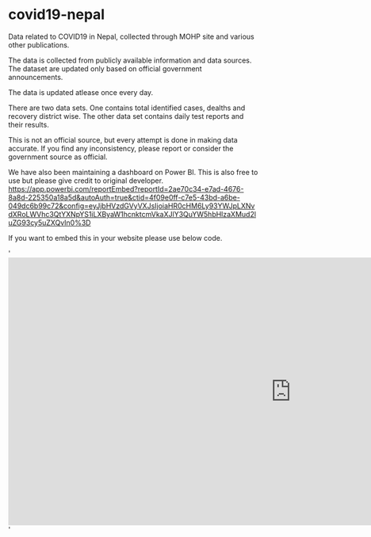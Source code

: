 # covid19-nepal
Data related to COVID19 in Nepal, collected through MOHP site and various other publications.

The data is collected from publicly available information and data sources. The dataset are updated only based on official government announcements. 

The data is updated atlease once every day. 

There are two data sets. One contains total identified cases, dealths and recovery district wise. 
The other data set contains daily test reports and their results. 

This is not an official source, but every attempt is done in making data accurate. If you find any inconsistency, please report or consider the government source as official. 

We have also been maintaining a dashboard on Power BI. This is also free to use but please give credit to original developer. 
https://app.powerbi.com/reportEmbed?reportId=2ae70c34-e7ad-4676-8a8d-225350a18a5d&autoAuth=true&ctid=4f09e0ff-c7e5-43bd-a6be-049dc6b99c72&config=eyJjbHVzdGVyVXJsIjoiaHR0cHM6Ly93YWJpLXNvdXRoLWVhc3QtYXNpYS1iLXByaW1hcnktcmVkaXJlY3QuYW5hbHlzaXMud2luZG93cy5uZXQvIn0%3D 

If you want to embed this in your website please use below code. 

'<iframe width="1140" height="541.25" src="https://app.powerbi.com/reportEmbed?reportId=2ae70c34-e7ad-4676-8a8d-225350a18a5d&autoAuth=true&ctid=4f09e0ff-c7e5-43bd-a6be-049dc6b99c72&config=eyJjbHVzdGVyVXJsIjoiaHR0cHM6Ly93YWJpLXNvdXRoLWVhc3QtYXNpYS1iLXByaW1hcnktcmVkaXJlY3QuYW5hbHlzaXMud2luZG93cy5uZXQvIn0%3D" frameborder="0" allowFullScreen="true"></iframe>'
